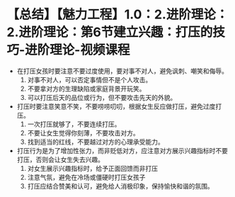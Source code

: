 # 【总结】【魅力工程】1.0：2.进阶理论：2.进阶理论：第6节建立兴趣：打压的技巧-进阶理论-视频课程

-   在打压女孩时要注意不要过度使用，要对事不对人，避免讽刺、嘲笑和侮辱。
    1.  对事不对人，可以否定事情但不是个人攻击。
    2.  不要拿对方的生理缺陷或家庭背景开玩笑。
    3.  可以打压后天的品位或行为，但不要攻击先天的外貌。
-   打压时要注意笑意不笑，不要唠唠叨叨，根据女生反应做打压，避免过度打压。
    1.  一次打压就够了，不要连续打压。
    2.  不要让女生觉得你刻薄，不要攻击对方。
    3.  找到适当的红线，不要越过对方的心理承受能力。
-   打压行为是为了增加性张力，而非贬低对方，应注意对方展示兴趣指标时不要打压，否则会让女生失去兴趣。
    1.  对女生展示兴趣指标时，给予正面回馈而非打压
    2.  注意气氛，避免在冷场或僵硬时打压女孩子
    3.  打压应结合赞美和认可，避免给人消极印象，保持愉快和谐的氛围。